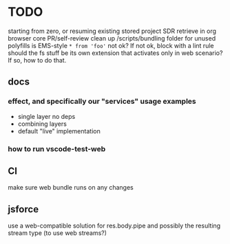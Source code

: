 # TODO

starting from zero, or resuming existing stored project
SDR retrieve in org browser
core PR/self-review
clean up /scripts/bundling folder for unused polyfills
is EMS-style `* from 'foo'` not ok? If not ok, block with a lint rule
should the fs stuff be its own extension that activates only in web scenario? If so, how to do that.

## docs

### effect, and specifically our "services" usage examples

- single layer no deps
- combining layers
- default "live" implementation

### how to run vscode-test-web

## CI

make sure web bundle runs on any changes

## jsforce

use a web-compatible solution for res.body.pipe and possibly the resulting stream type (to use web streams?)
